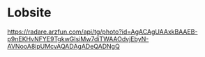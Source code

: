 # Lobsite

https://radare.arzfun.com/api/tg/photo?id=AgACAgUAAxkBAAEB-p9nEKHvNFYE9TgkwGIsiMw7diTWAAOdvjEbyN-AVNooA8ipUMcvAQADAgADeQADNgQ
